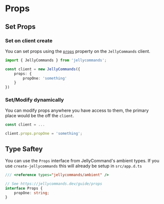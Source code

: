# Props

## Set Props

### Set on client create

You can set props using the [`props`](/api/client#props) property on the `JellyCommands` client.

```ts
import { JellyCommands } from 'jellycommands';

const client = new JellyCommands({
    props: {
        propOne: 'something'
    }
})
```

### Set/Modify dynamically

You can modify props anywhere you have access to them, the primary place would be the off the `client`.

```ts
const client = ...

client.props.propOne = 'something';
```

## Type Saftey

You can use the `Props` interface from JellyCommand's ambient types. If you use `create-jellycommands` this will already be setup in `src/app.d.ts`

```ts
/// <reference types="jellycommands/ambient" />

// See https://jellycommands.dev/guide/props
interface Props {
    propOne: string;
}
```
